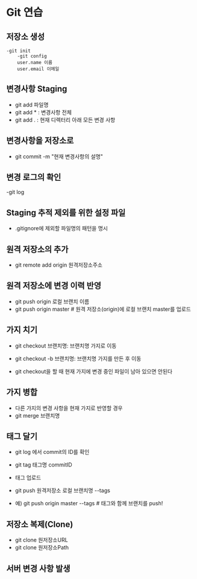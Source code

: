 #  Git 연습

## 저장소 생성

    -git init
        -git config
        user.name 이름
        user.email 이메일

## 변경사항 Staging

- git add 파일명
- git add * : 변경사항 전체
- git add . : 현재 디렉터리 아래 모든 변경 사항

## 변경사항을 저장소로

- git commit -m "현재 변경사항의 설명"

## 변경 로그의 확인

-git log

## Staging 추적 제외를 위한 설정 파일

- .gitignore에 제외할 파일명의 패턴을 명시

## 원격 저장소의 추가

- git remote add origin 원격저장소주소

## 원격 저장소에 변경 이력 반영
- git push origin 로컬 브랜치 이름
- git push origin master # 원격 저장소(origin)에 로컬 브랜치 master를 업로드

## 가지 치기

- git checkout 브랜치명: 브랜치명 가지로 이동
- git checkout -b 브랜치명: 브랜치명 가지를 만든 후 이동

- git checkout을 할 때 현재 가지에 변경 중인 파일이 남아 있으면 안된다

## 가지 병합
 
 - 다른 가지의 변경 사항을 현재 가지로 반영할 경우
 - git merge 브랜치명

 ## 태그 달기

 - git log 에서 commit의 ID를 확인
 - git tag 태그명 commitID

 - 태그 업로드
 - git push 원격저장소 로컬 브랜치명 --tags
 - 예) git push origin master --tags # 태그와 함께 브랜치를 push!
 
 ## 저장소 복제(Clone)
 
 - git clone 원저장소URL
 - git clone 원저장소Path

## 서버 변경 사항 발생
